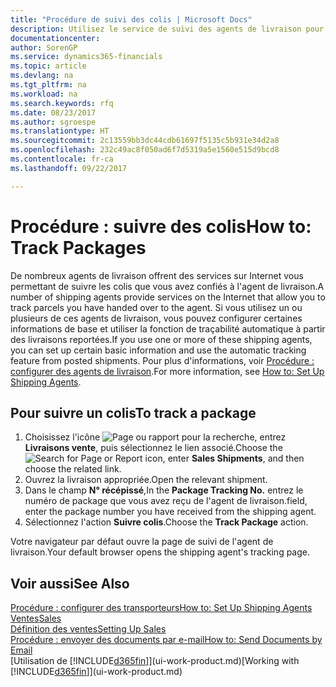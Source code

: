 ```yaml
---
title: "Procédure de suivi des colis | Microsoft Docs"
description: Utilisez le service de suivi des agents de livraison pour voir la progression d'une livraison.
documentationcenter: 
author: SorenGP
ms.service: dynamics365-financials
ms.topic: article
ms.devlang: na
ms.tgt_pltfrm: na
ms.workload: na
ms.search.keywords: rfq
ms.date: 08/23/2017
ms.author: sgroespe
ms.translationtype: HT
ms.sourcegitcommit: 2c13559bb3dc44cdb61697f5135c5b931e34d2a8
ms.openlocfilehash: 232c49ac8f050ad6f7d5319a5e1560e515d9bcd8
ms.contentlocale: fr-ca
ms.lasthandoff: 09/22/2017

---
```

# <a name="how-to-track-packages"></a><span data-ttu-id="6a866-103">Procédure : suivre des colis</span><span class="sxs-lookup"><span data-stu-id="6a866-103">How to: Track Packages</span></span>
<span data-ttu-id="6a866-104">De nombreux agents de livraison offrent des services sur Internet vous permettant de suivre les colis que vous avez confiés à l'agent de livraison.</span><span class="sxs-lookup"><span data-stu-id="6a866-104">A number of shipping agents provide services on the Internet that allow you to track parcels you have handed over to the agent.</span></span> <span data-ttu-id="6a866-105">Si vous utilisez un ou plusieurs de ces agents de livraison, vous pouvez configurer certaines informations de base et utiliser la fonction de traçabilité automatique à partir des livraisons reportées.</span><span class="sxs-lookup"><span data-stu-id="6a866-105">If you use one or more of these shipping agents, you can set up certain basic information and use the automatic tracking feature from posted shipments.</span></span> <span data-ttu-id="6a866-106">Pour plus d'informations, voir [Procédure : configurer des agents de livraison](sales-how-to-set-up-shipping-agents.md).</span><span class="sxs-lookup"><span data-stu-id="6a866-106">For more information, see [How to: Set Up Shipping Agents](sales-how-to-set-up-shipping-agents.md).</span></span>

## <a name="to-track-a-package"></a><span data-ttu-id="6a866-107">Pour suivre un colis</span><span class="sxs-lookup"><span data-stu-id="6a866-107">To track a package</span></span>
1. <span data-ttu-id="6a866-108">Choisissez l'icône ![Page ou rapport pour la recherche](media/ui-search/search_small.png "icône Page ou rapport pour la recherche"), entrez **Livraisons vente**, puis sélectionnez le lien associé.</span><span class="sxs-lookup"><span data-stu-id="6a866-108">Choose the ![Search for Page or Report](media/ui-search/search_small.png "Search for Page or Report icon") icon, enter **Sales Shipments**, and then choose the related link.</span></span>
2. <span data-ttu-id="6a866-109">Ouvrez la livraison appropriée.</span><span class="sxs-lookup"><span data-stu-id="6a866-109">Open the relevant shipment.</span></span>
3. <span data-ttu-id="6a866-110">Dans le champ **N° récépissé**,</span><span class="sxs-lookup"><span data-stu-id="6a866-110">In the **Package Tracking No.**</span></span> <span data-ttu-id="6a866-111">entrez le numéro de package que vous avez reçu de l'agent de livraison.</span><span class="sxs-lookup"><span data-stu-id="6a866-111">field, enter the package number you have received from the shipping agent.</span></span>
4. <span data-ttu-id="6a866-112">Sélectionnez l'action **Suivre colis**.</span><span class="sxs-lookup"><span data-stu-id="6a866-112">Choose the **Track Package** action.</span></span>

<span data-ttu-id="6a866-113">Votre navigateur par défaut ouvre la page de suivi de l'agent de livraison.</span><span class="sxs-lookup"><span data-stu-id="6a866-113">Your default browser opens the shipping agent's tracking page.</span></span>

## <a name="see-also"></a><span data-ttu-id="6a866-114">Voir aussi</span><span class="sxs-lookup"><span data-stu-id="6a866-114">See Also</span></span>
[<span data-ttu-id="6a866-115">Procédure : configurer des transporteurs</span><span class="sxs-lookup"><span data-stu-id="6a866-115">How to: Set Up Shipping Agents</span></span>](sales-how-to-set-up-shipping-agents.md)  
[<span data-ttu-id="6a866-116">Ventes</span><span class="sxs-lookup"><span data-stu-id="6a866-116">Sales</span></span>](sales-manage-sales.md)  
[<span data-ttu-id="6a866-117">Définition des ventes</span><span class="sxs-lookup"><span data-stu-id="6a866-117">Setting Up Sales</span></span>](sales-setup-sales.md)  
[<span data-ttu-id="6a866-118">Procédure : envoyer des documents par e-mail</span><span class="sxs-lookup"><span data-stu-id="6a866-118">How to: Send Documents by Email</span></span>](ui-how-send-documents-email.md)  
<span data-ttu-id="6a866-119">[Utilisation de [!INCLUDE[d365fin](includes/d365fin_md.md)]](ui-work-product.md)</span><span class="sxs-lookup"><span data-stu-id="6a866-119">[Working with [!INCLUDE[d365fin](includes/d365fin_md.md)]](ui-work-product.md)</span></span>


